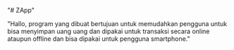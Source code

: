"# ZApp" 

"Hallo, program yang dibuat bertujuan untuk memudahkan pengguna untuk bisa menyimpan uang uang dan dipakai untuk transaksi secara online ataupun offline dan bisa dipakai untuk pengguna smartphone."
